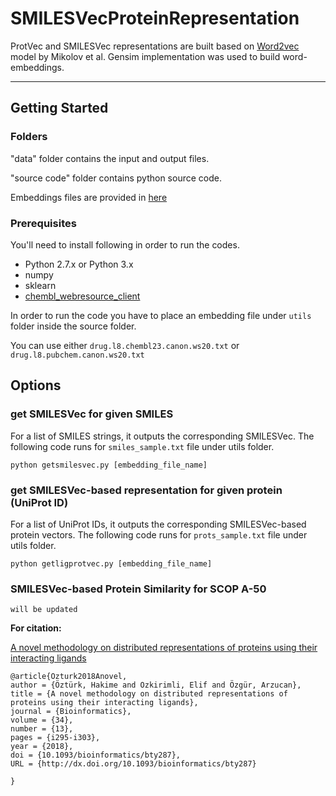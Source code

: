 # SMILESVecProteinRepresentation

ProtVec and SMILESVec representations are built based on [Word2vec](https://papers.nips.cc/paper/5021-distributed-representations-of-words-and-phrases-and-their-compositionality.pdf) model by Mikolov et al. Gensim implementation was used to build word-embeddings.

****************************************************************
## Getting Started
### Folders 

"data" folder contains the input and output files.
	
"source code" folder contains python source code.

Embeddings files are provided in [here](https://cmpe.boun.edu.tr/~hakime.ozturk/smilesvec.html)


### Prerequisites

You'll need to install following in order to run the codes.

*   Python 2.7.x or Python 3.x
*   numpy
*   sklearn
*   [chembl_webresource_client](https://github.com/chembl/chembl_webresource_client) 

In order to run the code you have to place an embedding file under ```utils``` folder inside the source folder. 

You can use either  ```drug.l8.chembl23.canon.ws20.txt``` or ```drug.l8.pubchem.canon.ws20.txt```

## Options

### get SMILESVec for given SMILES
For a list of SMILES strings, it outputs the corresponding SMILESVec.
The following code runs for   ```smiles_sample.txt``` file under utils folder. 
```
python getsmilesvec.py [embedding_file_name]
```

### get SMILESVec-based representation for given protein (UniProt ID)
For a list of UniProt IDs, it outputs the corresponding SMILESVec-based protein vectors.
The following code runs for  ```prots_sample.txt``` file under utils folder.
```
python getligprotvec.py [embedding_file_name]
```

### SMILESVec-based Protein Similarity for SCOP A-50
```
will be updated
```

**For citation:**

[A novel methodology on distributed representations of proteins using their interacting ligands](https://academic.oup.com/bioinformatics/article/34/13/i295/5045707) 
```
@article{Ozturk2018Anovel,
author = {Öztürk, Hakime and Ozkirimli, Elif and Özgür, Arzucan},
title = {A novel methodology on distributed representations of proteins using their interacting ligands},
journal = {Bioinformatics},
volume = {34},
number = {13},
pages = {i295-i303},
year = {2018},
doi = {10.1093/bioinformatics/bty287},
URL = {http://dx.doi.org/10.1093/bioinformatics/bty287}

}
```
